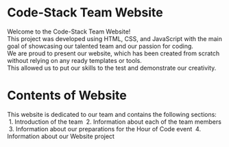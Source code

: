 <!DOCTYPE html>
<html>

<head>
  <title>Code-Stack Team Website</title>
</head>

<body>

  <h1>Code-Stack Team Website</h1>
  
  <p>Welcome to the Code-Stack Team Website!<br>
     This project was developed using HTML, CSS, and JavaScript with the main goal of showcasing our talented team and our passion for coding.<br>
     We are proud to present our website, which has been created from scratch without relying on any ready templates or tools.<br>
     This allowed us to put our skills to the test and demonstrate our creativity.<br></p>
  
  <h1>Contents of Website</h1>

  <p>This website is dedicated to our team and contains the following sections:<br>
     &nbsp;1. Introduction of the team
     &nbsp;2. Information about each of the team members
     &nbsp;3. Information about our preparations for the Hour of Code event
     &nbsp;4. Information about our Website project</p>
     
</body>

</html>
